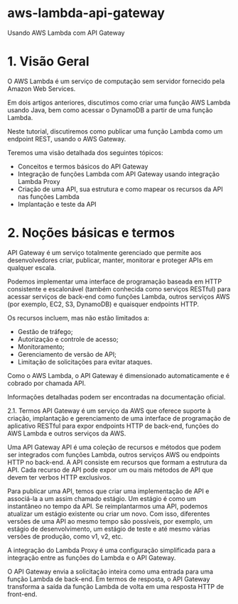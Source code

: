 # aws-lambda-api-gateway
Usando AWS Lambda com API Gateway

# 1. Visão Geral
O AWS Lambda é um serviço de computação sem servidor fornecido pela Amazon Web Services.

Em dois artigos anteriores, discutimos como criar uma função AWS Lambda usando Java, bem como acessar o DynamoDB a partir de uma função Lambda.

Neste tutorial, discutiremos como publicar uma função Lambda como um endpoint REST, usando o AWS Gateway.

Teremos uma visão detalhada dos seguintes tópicos:

- Conceitos e termos básicos do API Gateway
- Integração de funções Lambda com API Gateway usando integração Lambda Proxy
- Criação de uma API, sua estrutura e como mapear os recursos da API nas funções Lambda
- Implantação e teste da API

# 2. Noções básicas e termos
API Gateway é um serviço totalmente gerenciado que permite aos desenvolvedores criar, publicar, manter, monitorar e proteger APIs em qualquer escala.

Podemos implementar uma interface de programação baseada em HTTP consistente e escalonável (também conhecida como serviços RESTful)
para acessar serviços de back-end como funções Lambda, outros serviços AWS (por exemplo, EC2, S3, DynamoDB) e quaisquer endpoints HTTP.

Os recursos incluem, mas não estão limitados a:

- Gestão de tráfego;
- Autorização e controle de acesso;
- Monitoramento;
- Gerenciamento de versão de API;
- Limitação de solicitações para evitar ataques.

Como o AWS Lambda, o API Gateway é dimensionado automaticamente e é cobrado por chamada API.

Informações detalhadas podem ser encontradas na documentação oficial.

2.1. Termos
API Gateway é um serviço da AWS que oferece suporte à criação, implantação e gerenciamento de uma interface de programação de aplicativo RESTful para expor endpoints HTTP de back-end, funções do AWS Lambda e outros serviços da AWS.

Uma API Gateway API é uma coleção de recursos e métodos que podem ser integrados com funções Lambda, outros serviços AWS ou endpoints HTTP no back-end. A API consiste em recursos que formam a estrutura da API. Cada recurso de API pode expor um ou mais métodos de API que devem ter verbos HTTP exclusivos.

Para publicar uma API, temos que criar uma implementação de API e associá-la a um assim chamado estágio. Um estágio é como um instantâneo no tempo da API. Se reimplantarmos uma API, podemos atualizar um estágio existente ou criar um novo. Com isso, diferentes versões de uma API ao mesmo tempo são possíveis, por exemplo, um estágio de desenvolvimento, um estágio de teste e até mesmo várias versões de produção, como v1, v2, etc.

A integração do Lambda Proxy é uma configuração simplificada para a integração entre as funções do Lambda e o API Gateway.

O API Gateway envia a solicitação inteira como uma entrada para uma função Lambda de back-end. Em termos de resposta, o API Gateway transforma a saída da função Lambda de volta em uma resposta HTTP de front-end.
